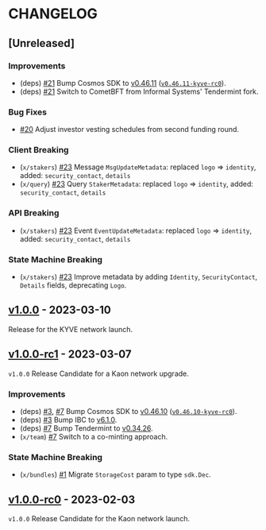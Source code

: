 <!--

"Features" for new features.
"Improvements" for changes in existing functionality.
"Deprecated" for soon-to-be removed features.
"Bug Fixes" for any bug fixes.
"Client Breaking" for breaking CLI commands and REST routes used by end-users.
"API Breaking" for breaking exported APIs used by developers building on SDK.
"State Machine Breaking" for any changes that result in a different AppState given same genesisState and txList.

-->

# CHANGELOG

## [Unreleased]

### Improvements

- (deps) [#21](https://github.com/KYVENetwork/chain/pull/21) Bump Cosmos SDK to [v0.46.11](https://github.com/cosmos/cosmos-sdk/releases/tag/v0.46.11) ([`v0.46.11-kyve-rc0`](https://github.com/KYVENetwork/cosmos-sdk/releases/tag/v0.46.11-kyve-rc0)).
- (deps) [#21](https://github.com/KYVENetwork/chain/pull/21) Switch to CometBFT from Informal Systems' Tendermint fork.

### Bug Fixes

- [#20](https://github.com/KYVENetwork/chain/pull/20) Adjust investor vesting schedules from second funding round.

### Client Breaking
- (`x/stakers`) [#23](https://github.com/KYVENetwork/chain/pull/23) Message `MsgUpdateMetadata`: replaced `logo` => `identity`, added: `security_contact`, `details`
- (`x/query`) [#23](https://github.com/KYVENetwork/chain/pull/23) Query `StakerMetadata`: replaced `logo` => `identity`, added: `security_contact`, `details`

### API Breaking
- (`x/stakers`) [#23](https://github.com/KYVENetwork/chain/pull/23) Event `EventUpdateMetadata`: replaced `logo` => `identity`, added: `security_contact`, `details`

### State Machine Breaking

- (`x/stakers`) [#23](https://github.com/KYVENetwork/chain/pull/23) Improve metadata by adding `Identity`, `SecurityContact`, `Details` fields, deprecating `Logo`.

## [v1.0.0](https://github.com/KYVENetwork/chain/releases/tag/v1.0.0) - 2023-03-10

Release for the KYVE network launch.

## [v1.0.0-rc1](https://github.com/KYVENetwork/chain/releases/tag/v1.0.0-rc1) - 2023-03-07

`v1.0.0` Release Candidate for a Kaon network upgrade.

### Improvements

- (deps) [#3](https://github.com/KYVENetwork/chain/pull/3), [#7](https://github.com/KYVENetwork/chain/pull/7) Bump Cosmos SDK to [v0.46.10](https://github.com/cosmos/cosmos-sdk/releases/tag/v0.46.10) ([`v0.46.10-kyve-rc0`](https://github.com/KYVENetwork/cosmos-sdk/releases/tag/v0.46.10-kyve-rc0)).
- (deps) [#3](https://github.com/KYVENetwork/chain/pull/3) Bump IBC to [v6.1.0](https://github.com/cosmos/ibc-go/releases/tag/v6.1.0).
- (deps) [#7](https://github.com/KYVENetwork/chain/pull/7) Bump Tendermint to [v0.34.26](https://github.com/informalsystems/tendermint/releases/tag/v0.34.26).
- (`x/team`) [#7](https://github.com/KYVENetwork/chain/pull/7) Switch to a co-minting approach.

### State Machine Breaking

- (`x/bundles`) [#1](https://github.com/KYVENetwork/chain/pull/1) Migrate `StorageCost` param to type `sdk.Dec`.

## [v1.0.0-rc0](https://github.com/KYVENetwork/chain/releases/tag/v1.0.0-rc0) - 2023-02-03

`v1.0.0` Release Candidate for the Kaon network launch.
